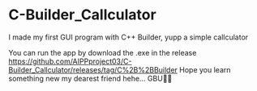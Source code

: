 # C-Builder_Callculator
I made my first GUI program with C++ Builder, yupp a simple callculator

You can run the app by download the .exe in the release https://github.com/AIPPproject03/C-Builder_Callculator/releases/tag/C%2B%2BBuilder
Hope you learn something new my dearest friend hehe... GBU🤗😇
